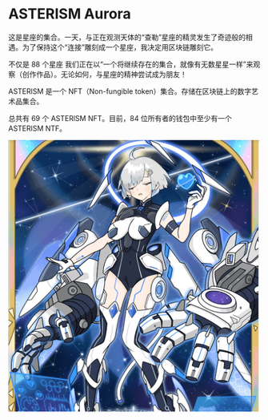 # ASTERISM Aurora

这是星座的集合。一天，与正在观测天体的“查勒”星座的精灵发生了奇迹般的相遇。为了保持这个“连接”雕刻成一个星座，我决定用区块链雕刻它。

不仅是 88 个星座 我们正在以“一个将继续存在的集合，就像有无数星星一样”来观察（创作作品）。无论如何，与星座的精神尝试成为朋友！

ASTERlSM 是一个 NFT（Non-fungible token）集合。存储在区块链上的数字艺术品集合。

总共有 69 个 ASTERlSM NFT。目前，84 位所有者的钱包中至少有一个 ASTERlSM NTF。

![nft](微信截图_20220901154056.png)
